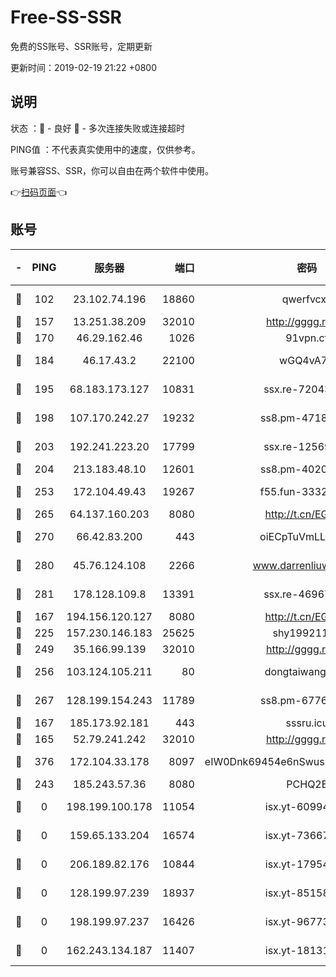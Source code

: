 # Free-SS-SSR

免费的SS账号、SSR账号，定期更新

更新时间：2019-02-19 21:22 +0800

## 说明

状态     ：🙂 - 良好 🙁 - 多次连接失败或连接超时

PING值   ：不代表真实使用中的速度，仅供参考。

账号兼容SS、SSR，你可以自由在两个软件中使用。

👉[扫码页面](https://liesauer.github.io/free-ss-ssr.github.io/)👈

## 账号

|-|PING|服务器|端口|密码|加密方式|区域|
|:----:|:----:|:-----:|-----:|:----:|:----:|:----:|
|🙂|102|23.102.74.196|18860|qwerfvcxz|aes-256-gcm|JP|
|🙂|157|13.251.38.209|32010|http://gggg.rocks|chacha20|SG|
|🙂|170|46.29.162.46|1026|91vpn.cf|rc4-md5|RU|
|🙂|184|46.17.43.2|22100|wGQ4vA7D|aes-256-gcm|RU|
|🙂|195|68.183.173.127|10831|ssx.re-72043236|aes-256-cfb|US|
|🙂|198|107.170.242.27|19232|ss8.pm-47184551|aes-256-cfb|US|
|🙂|203|192.241.223.20|17799|ssx.re-12569451|aes-256-cfb|US|
|🙂|204|213.183.48.10|12601|ss8.pm-40202630|rc4-md5|RU|
|🙂|253|172.104.49.43|19267|f55.fun-33324216|aes-256-cfb|SG|
|🙂|265|64.137.160.203|8080|http://t.cn/EGJIyrl|rc4-md5|CA|
|🙂|270|66.42.83.200|443|oiECpTuVmLLxk4Ts|aes-256-cfb|US|
|🙂|280|45.76.124.108|2266|www.darrenliuwei.com|aes-256-cfb|AU|
|🙂|281|178.128.109.8|13391|ssx.re-46967706|aes-256-cfb|SG|
|🙂|167|194.156.120.127|8080|http://t.cn/EGJIyrl|rc4-md5|RU|
|🙂|225|157.230.146.183|25625|shy19921124|rc4-md5|US|
|🙂|249|35.166.99.139|32010|http://gggg.rocks|chacha20|US|
|🙂|256|103.124.105.211|80|dongtaiwang.com|aes-256-cfb|US|
|🙂|267|128.199.154.243|11789|ss8.pm-67760833|aes-256-cfb|SG|
|🙂|167|185.173.92.181|443|sssru.icu|rc4-md5|RU|
|🙁|165|52.79.241.242|32010|http://gggg.rocks|chacha20|KR|
|🙁|376|172.104.33.178|8097|eIW0Dnk69454e6nSwuspv9DmS201tQ0D|aes-256-cfb|SG|
|🙁|243|185.243.57.36|8080|PCHQ2E|rc4-md5|US|
|🙁|0|198.199.100.178|11054|isx.yt-60994536|aes-256-cfb|US|
|🙁|0|159.65.133.204|16574|isx.yt-73667348|aes-256-cfb|SG|
|🙁|0|206.189.82.176|10844|isx.yt-17954032|aes-256-cfb|SG|
|🙁|0|128.199.97.239|18937|isx.yt-85158799|aes-256-cfb|SG|
|🙁|0|198.199.97.237|16426|isx.yt-96773111|aes-256-cfb|US|
|🙁|0|162.243.134.187|11407|isx.yt-18131669|aes-256-cfb|US|
